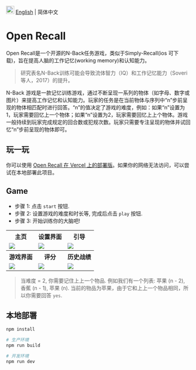 <img src="https://ch-resources.oss-cn-shanghai.aliyuncs.com/images/lang-icons/icon128px.png" width="22px" /> [English](./README.md) | 简体中文

# Open Recall

Open Recall是一个开源的N-Back任务游戏，类似于Simply-Recall(ios 可下载)，旨在提高人脑的工作记忆(working memory)和认知能力。

> 研究表名N-Back训练可能会导致流体智力（IQ）和工作记忆能力（Soveri等人，2017）的提升。

N-Back 游戏是一款记忆训练游戏，通过不断呈现一系列的物体（如字母、数字或图片）来提高工作记忆和认知能力。玩家的任务是在当前物体与序列中“n”步前呈现的物体相匹配时进行回答。“n”的值决定了游戏的难度，例如：如果“n”设置为1，玩家需要回忆上一个物体；如果“n”设置为2，玩家需要回忆上上个物体。游戏一般持续到玩家完成规定的回合数或犯规次数。玩家只需要专注呈现的物体并试回忆“n”步前呈现的物体即可。

## 玩一玩

你可以使用 [Open Recall 在 Vercel 上的部署版](https://open-recall.vercel.app/)。如果你的网络无法访问，可以尝试在本地部署此项目。

## Game

+ 步骤 1: 点击 `start` 按钮.
+ 步骤 2: 设置游戏的难度和时长等, 完成后点击 `play` 按钮.
+ 步骤 3: 开始训练你的大脑吧!

<table>
    <tr>
        <th>主页</th>
        <th>设置界面</th>
        <th>引导</th>
    </tr>
    <tr>
        <td><img src="https://ch-open-sharing.oss-us-west-1.aliyuncs.com/open-recall/open-recall-home.png" /></td>
        <td><img src="https://ch-open-sharing.oss-us-west-1.aliyuncs.com/open-recall/open-recall-play.png" /></td>
        <td><img src="https://ch-open-sharing.oss-us-west-1.aliyuncs.com/open-recall/open-recall-desc.png" /></td>
    </tr>
    <tr>
        <th>游戏界面</th>
        <th>评分</th>
        <th>历史战绩</th>
    </tr>
    <tr>
        <td><img src="https://ch-open-sharing.oss-us-west-1.aliyuncs.com/open-recall/open-recall-game.png" /></td>
        <td><img src="https://ch-open-sharing.oss-us-west-1.aliyuncs.com/open-recall/open-recall-result.png" /></td>
        <td><img src="https://ch-open-sharing.oss-us-west-1.aliyuncs.com/open-recall/recall-history.png" /></td>
    </tr>

</table>

> 当难度 = 2, 你需要记住上上一个物品. 例如我们有一个列表: 苹果 (n - 2), 香蕉 (n - 1), 苹果 (n). 当前的物品为苹果，由于它和上上一个物品相同，所以你需要回答 `yes`.


## 本地部署


```bash
npm install

# 生产环境
npm run build

# 开发环境
npm run dev

```
